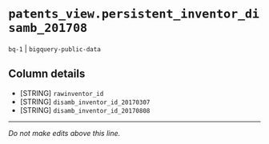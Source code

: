 # `patents_view.persistent_inventor_disamb_201708`
`bq-1` | `bigquery-public-data`

## Column details
* [STRING]    `rawinventor_id`
* [STRING]    `disamb_inventor_id_20170307`
* [STRING]    `disamb_inventor_id_20170808`

-------------------------------------------------------------------------------
*Do not make edits above this line.*
